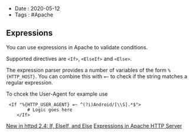 - Date : 2020-05-12
- Tags : #Apache

## Expressions

You can use expressions in Apache to validate conditions. 

Supported directives are `<If>`, `<ElseIf>` and `<Else>`.

The expression parser provides a number of variables of the form `%{HTTP_HOST}`.  You can combine this with `=~` to check if the string matches a regular expression. 

To chcek the User-Agent for example use

```
 <If "%{HTTP_USER_AGENT} =~ ^(?i)Android/[\\S].*$">
        # Logic goes here
    </If>
```

[New in httpd 2.4: If, ElseIf, and Else](https://blogs.apache.org/httpd/entry/new_in_httpd_2_4)
[Expressions in Apache HTTP Server](http://httpd.apache.org/docs/2.4/expr.html)

